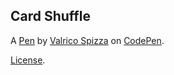 Card Shuffle
------------


A [Pen](https://codepen.io/valrico-street-pizza/pen/abqGNgd) by [Valrico Spizza](https://codepen.io/valrico-street-pizza) on [CodePen](https://codepen.io).

[License](https://codepen.io/license/pen/abqGNgd).
